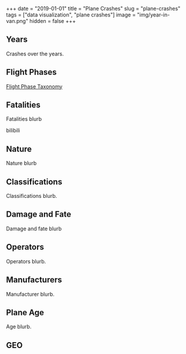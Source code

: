 +++
date = "2019-01-01"
title = "Plane Crashes"
slug = "plane-crashes"
tags = ["data visualization", "plane crashes"]
image = "img/year-in-van.png"
hidden = false
+++

## Years

Crashes over the years.

<div id="viz-years"></div>

## Flight Phases

[Flight Phase Taxonomy](https://www.skybrary.aero/index.php/Flight_Phase_Taxonomy)

<div id="viz-phase"></div>

## Fatalities

Fatalities blurb

<div id="viz-fat-hist"></div>

bilibili

<div id="viz-fat-avg"></div>

## Nature

Nature blurb

<div id="viz-nature"></div>

## Classifications

Classifications blurb.

<div id="viz-classifications-force"></div>

## Damage and Fate

Damage and fate blurb

<div id="viz-damage-fate"></div>

<div id="viz-damage-matrix"></div>

## Operators

Operators blurb.

<div id="viz-operator-by-year"></div>

## Manufacturers

Manufacturer blurb.

<div id="viz-maker"></div>

## Plane Age

Age blurb.

<div id="viz-plane-age"></div>

## GEO

<script src="http://localhost:9001/bundle.js"></script>
<!-- <script src="bundle.js"></script> -->
